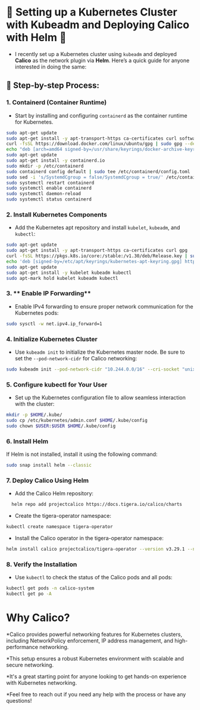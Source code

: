 # 🚀 Setting up a Kubernetes Cluster with Kubeadm and Deploying Calico with Helm 🚀

* I recently set up a Kubernetes cluster using `kubeadm` and deployed **Calico** as the network plugin via **Helm**. Here’s a quick guide for anyone interested in doing the same:
## 🔧 Step-by-step Process:
### 1. **Containerd (Container Runtime)**  
* Start by installing and configuring `containerd` as the container runtime for Kubernetes.

```bash
sudo apt-get update
sudo apt-get install -y apt-transport-https ca-certificates curl software-properties-common
curl -fsSL https://download.docker.com/linux/ubuntu/gpg | sudo gpg --dearmor -o /usr/share/keyrings/docker-archive-keyring.gpg
echo "deb [arch=amd64 signed-by=/usr/share/keyrings/docker-archive-keyring.gpg] https://download.docker.com/linux/ubuntu $(lsb_release -cs) stable" | sudo tee /etc/apt/sources.list.d/docker.list > /dev/null
sudo apt-get update
sudo apt-get install -y containerd.io
sudo mkdir -p /etc/containerd
sudo containerd config default | sudo tee /etc/containerd/config.toml
sudo sed -i 's/SystemdCgroup = false/SystemdCgroup = true/' /etc/containerd/config.toml
sudo systemctl restart containerd
sudo systemctl enable containerd
sudo systemctl daemon-reload
sudo systemctl status containerd
```
### 2. **Install Kubernetes Components**
* Add the Kubernetes apt repository and install `kubelet`, `kubeadm`, and `kubectl`:

```bash
sudo apt-get update
sudo apt-get install -y apt-transport-https ca-certificates curl gpg
curl -fsSL https://pkgs.k8s.io/core:/stable:/v1.30/deb/Release.key | sudo gpg --dearmor -o /etc/apt/keyrings/kubernetes-apt-keyring.gpg
echo 'deb [signed-by=/etc/apt/keyrings/kubernetes-apt-keyring.gpg] https://pkgs.k8s.io/core:/stable:/v1.30/deb/ /' | sudo tee /etc/apt/sources.list.d/kubernetes.list
sudo apt-get update
sudo apt-get install -y kubelet kubeadm kubectl
sudo apt-mark hold kubelet kubeadm kubectl
```
### 3. ** Enable IP Forwarding**
* Enable IPv4 forwarding to ensure proper network communication for the Kubernetes pods:
```bash
sudo sysctl -w net.ipv4.ip_forward=1
```
### 4. **Initialize Kubernetes Cluster**
* Use `kubeadm init` to initialize the Kubernetes master node. Be sure to set the `--pod-network-cidr` for Calico networking:
```bash
sudo kubeadm init --pod-network-cidr "10.244.0.0/16" --cri-socket "unix:///var/run/containerd/containerd.sock"
```
### 5. **Configure kubectl for Your User**
* Set up the Kubernetes configuration file to allow seamless interaction with the cluster:
```bash
mkdir -p $HOME/.kube/
sudo cp /etc/kubernetes/admin.conf $HOME/.kube/config
sudo chown $USER:$USER $HOME/.kube/config
```
### 6. **Install Helm**
If Helm is not installed, install it using the following command:
```bash
sudo snap install helm --classic
```
### 7. **Deploy Calico Using Helm**
* Add the Calico Helm repository:
```bash
  helm repo add projectcalico https://docs.tigera.io/calico/charts
```
* Create the tigera-operator namespace:
```bash
kubectl create namespace tigera-operator
```
* Install the Calico operator in the tigera-operator namespace:
```bash
helm install calico projectcalico/tigera-operator --version v3.29.1 --namespace tigera-operator
```
### 8. **Verify the Installation**
* Use `kubectl` to check the status of the Calico pods and all pods:

```bash
kubectl get pods -n calico-system
kubectl get po -A
```
# Why Calico?
*Calico provides powerful networking features for Kubernetes clusters, including NetworkPolicy enforcement, IP address management, and high-performance networking.

*This setup ensures a robust Kubernetes environment with scalable and secure networking.

*It's a great starting point for anyone looking to get hands-on experience with Kubernetes networking.

*Feel free to reach out if you need any help with the process or have any questions!
